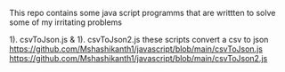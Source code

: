This repo contains some java script programms that are writtten to solve some of  my irritating problems

1). csvToJson.js  & 1). csvToJson2.js these scripts convert a csv to json  
https://github.com/Mshashikanth1/javascript/blob/main/csvToJson.js
https://github.com/Mshashikanth1/javascript/blob/main/csvToJson2.js
